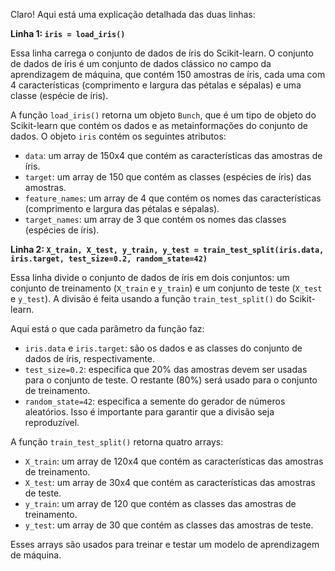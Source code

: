 

Claro! Aqui está uma explicação detalhada das duas linhas:

**Linha 1: `iris = load_iris()`**

Essa linha carrega o conjunto de dados de íris do Scikit-learn. O conjunto de dados de íris é um conjunto de dados clássico no campo da aprendizagem de máquina, que contém 150 amostras de íris, cada uma com 4 características (comprimento e largura das pétalas e sépalas) e uma classe (espécie de íris).

A função `load_iris()` retorna um objeto `Bunch`, que é um tipo de objeto do Scikit-learn que contém os dados e as metainformações do conjunto de dados. O objeto `iris` contém os seguintes atributos:

* `data`: um array de 150x4 que contém as características das amostras de íris.
* `target`: um array de 150 que contém as classes (espécies de íris) das amostras.
* `feature_names`: um array de 4 que contém os nomes das características (comprimento e largura das pétalas e sépalas).
* `target_names`: um array de 3 que contém os nomes das classes (espécies de íris).

**Linha 2: `X_train, X_test, y_train, y_test = train_test_split(iris.data, iris.target, test_size=0.2, random_state=42)`**

Essa linha divide o conjunto de dados de íris em dois conjuntos: um conjunto de treinamento (`X_train` e `y_train`) e um conjunto de teste (`X_test` e `y_test`). A divisão é feita usando a função `train_test_split()` do Scikit-learn.

Aqui está o que cada parâmetro da função faz:

* `iris.data` e `iris.target`: são os dados e as classes do conjunto de dados de íris, respectivamente.
* `test_size=0.2`: especifica que 20% das amostras devem ser usadas para o conjunto de teste. O restante (80%) será usado para o conjunto de treinamento.
* `random_state=42`: especifica a semente do gerador de números aleatórios. Isso é importante para garantir que a divisão seja reproduzível.

A função `train_test_split()` retorna quatro arrays:

* `X_train`: um array de 120x4 que contém as características das amostras de treinamento.
* `X_test`: um array de 30x4 que contém as características das amostras de teste.
* `y_train`: um array de 120 que contém as classes das amostras de treinamento.
* `y_test`: um array de 30 que contém as classes das amostras de teste.

Esses arrays são usados para treinar e testar um modelo de aprendizagem de máquina.